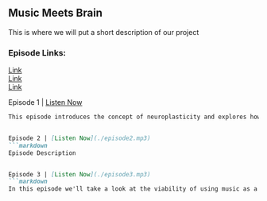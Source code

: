 ## Music Meets Brain

This is where we will put a short description of our project

### Episode Links:

[Link](./episode1.mp3)\
[Link](./episode2.mp3)\
[Link](./episode3.mp3)


Episode 1 | [Listen Now](./episode1.mp3)
```markdown
This episode introduces the concept of neuroplasticity and explores how music is used in sensorimotor rehabilitation after stroke or traumatic brain injury.


Episode 2 | [Listen Now](./episode2.mp3)
```markdown
Episode Description


Episode 3 | [Listen Now](./episode3.mp3)
```markdown
In this episode we'll take a look at the viability of using music as a learning tool. We'll begin with an overview of some basic concepts, before taking a look at three significant research studies.

